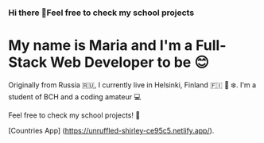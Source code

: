 ### Hi there 👋Feel free to check my school projects


My name is Maria and I'm a Full-Stack Web Developer to be 😊
====

Originally from Russia 🇷🇺, I currently live in Helsinki, Finland 🇫🇮 🌲 ❄️. I'm a student of BCH and a coding amateur 💻

Feel free to check my school projects! 👀

[Countries App] (https://unruffled-shirley-ce95c5.netlify.app/).




<!--
**mariapokryshkina/mariapokryshkina** is a ✨ _special_ ✨ repository because its `README.md` (this file) appears on your GitHub profile.

Here are some ideas to get you started:

- 🔭 I’m currently working on ...
- 🌱 I’m currently learning ...
- 👯 I’m looking to collaborate on ...
- 🤔 I’m looking for help with ...
- 💬 Ask me about ...
- 📫 How to reach me: ...
- 😄 Pronouns: ...
- ⚡ Fun fact: ...
-->
